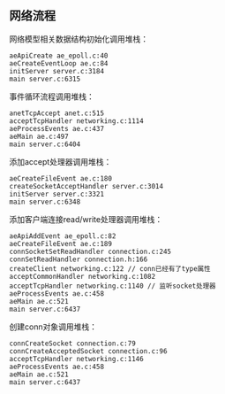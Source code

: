 ## 网络流程

网络模型相关数据结构初始化调用堆栈：
~~~stack
aeApiCreate ae_epoll.c:40
aeCreateEventLoop ae.c:84
initServer server.c:3184
main server.c:6315
~~~


事件循环流程调用堆栈：
~~~stack
anetTcpAccept anet.c:515
acceptTcpHandler networking.c:1114
aeProcessEvents ae.c:437
aeMain ae.c:497
main server.c:6404
~~~


添加accept处理器调用堆栈：
~~~stack
aeCreateFileEvent ae.c:180
createSocketAcceptHandler server.c:3014
initServer server.c:3321
main server.c:6348
~~~


添加客户端连接read/write处理器调用堆栈：
~~~stack
aeApiAddEvent ae_epoll.c:82
aeCreateFileEvent ae.c:189
connSocketSetReadHandler connection.c:245
connSetReadHandler connection.h:166
createClient networking.c:122 // conn已经有了type属性
acceptCommonHandler networking.c:1082
acceptTcpHandler networking.c:1140 // 监听socket处理器
aeProcessEvents ae.c:458
aeMain ae.c:521
main server.c:6437
~~~


创建conn对象调用堆栈：
~~~stack
connCreateSocket connection.c:79
connCreateAcceptedSocket connection.c:96
acceptTcpHandler networking.c:1146
aeProcessEvents ae.c:458
aeMain ae.c:521
main server.c:6437
~~~